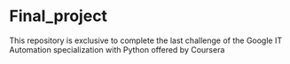 # Final_project
This repository is exclusive to complete the last challenge of the Google IT Automation specialization with Python offered by Coursera
